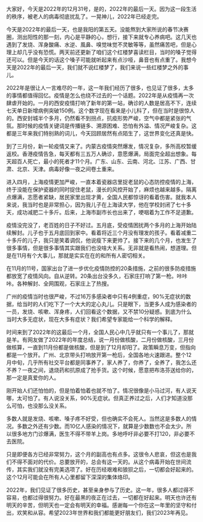 
大家好，今天是2022年的12月31号，是的，2022年的最后一天。因为这一段生活的秩序，被老人的病毒彻底扰乱了。一晃神儿，2022年已经走完。

今天是2022年的最后一天，也是我阳的第五天。没能熬到大家所说的春节决赛圈，测出阳性的那一刻，内心是平静的心，想行，接下来就专心养病吧。这几天也遇到了发烧、浑身酸痛、水逆、風鼻、嗅觉味觉不灵敏等等，虽然痛苦吧，但是心理上却几乎没有恐慌。两天前还更新了咱们这个红楼梦喜读栏目，当时的嗓子觉得还可以。但是今天的话这个嗓子可能就听起来有点沙哑，鼻音也有点重了。我想今天是2022年的最后一天，我们就不说红楼梦了，我们来说一些红楼梦之外的事儿。

2022年是很让人一言难尽的一年，这一年我们经历了很多，也见证了很多，太多的事情都值得回忆。疫情是怎么也绕不过去的一个话题。2022年是从疫情再一次肆虐开始的。一月的西安疫情打响了新年的第一站，确诊的人数是居高不下，连续七天单日新增病例突破150例。这个数字现在看来是小儿科了，但在当时是很惊人的。西安封城半个多月，仍然看不到拐点，抗疫形势严峻，空气中都是紧张的气氛。那时候的疫情关键词是传播链多、溯源困难、恐怕有外溢、情况严峻复杂。这都是三年来我们特别熟的词儿，今天回顾居然有点陌生了，这世界变化还真是快。

到了三月份，新一轮疫情又来了。内蒙古疫情突然爆发，情况复杂，多所高校暂缓返校。香港疫情告急，每天都有三五万人确诊，意愿爆满，局面完全超出想象。每天超百人死亡，最小的死者才11个月。广东、山东、云南、河北、江苏、广西、甘肃、北京、天津。病毒好像一夜之间卷土重来。

进入四月，上海疫情更加严峻，一直本着瓷器店里捉老鼠的心态防控疫情的上海，终于没能在保护瓷器的同时捉住老鼠，漫长的风控开始了，麻烦也越来越多。隔离点爆满，志愿者紧缺，居民家里出现才黄，全国人民都惊讶的看着伤害。就我本人来说，我当时也是非常担心，因为我儿子在上海读大学，他在学校封闭了七十多天，成功减肥二十多斤。后来，上海市副市长也出来了，哽咽着为工作不足道歉。

疫情没完没了，老百姓的日子不好过。五月底，受疫情困扰两个多月的上海开始陆续解封。儿子也于五月底回到家中。看着将近三个月没有理发的孩子。看着减重二十多斤的儿子，我只是笑着调侃，他说瘦下来更帅了。接下来的几个月，也发生了很多事情，但是很多事情其实跟我们也没啥大关系。无非就是看热闹，想道理。但是在11月有个大事儿，那就是实实在在的和所有人密切相关。

在11月的11号，国家出台了进一步优化疫情防控的20条措施，之前的很多防疫措施都放宽了疫情风向。自从逆转。20条出台没多久，石家庄打响了第一枪。咔咔咔。各种解封、全网围观，石家庄上了热搜。

广州的疫情当时也很严峻，不过16万多感染者中只有4例重症，90%无症状的数据，给当时的人们吃下了一个大大的定心丸儿。只是眼下，当更多人成为感染者的一员，发烧、咳嗽、浑身疼，人们回看这个数据，又不禁10分疑惑。到底为什么当时大多无症状，现在大多有症状？我们希望专家能给一个科学的解释。

时间来到了2022年的这最后一个月，全国人民心中几乎就只有一个事儿了，那就是羊。有网友做了2022年的年度总结，说一月份做核酸，二月份做核酸，三月份做核算，一直到11月份都是做核酸，但是到了12月却阳了。政策瞬息万变，但指向都是一个放开。广州、北京带头打响放开第一枪后，全国各地火速跟进。整个12月中旬，几乎所有社交平台都是同事养了，家人养了，你养了，全养了，我怎么还不养？一夜之间，退烧药和抗原成了抢手货。这个时候，愿意把布洛芬送给你的，那一定是真爱你的人。

刚开始人们还怕怕的，但是怕着怕着也就不怕了。情况很像是小马过河，有人说天哪，太可怕了。有人说没关系，90%无症状。但真正养过之后，人们才知道没那么可怕，也没那么没关系。

多数人就是发烧、咳嗽、嗓子疼不好受，但也确实不会死人。当然这是多数人的情况。多数之外还有少数。而10亿人感染的情况下，就算是少数数也不会太少。所以很多地方门诊爆满，医生不得不带羊上岗。多地呼吁非必要不打120，非必要不去医院。

只是即便各方已经非常努力，这个月的副高也有点多。这很令人悲哀，但这也是我们不得不面对的代价。总要放开的，总会有这一天的。从这个病毒开始在世间流传，其实我们就没有完美选项了。好在历经艰难和狼狈之后，一切都会好起来的。这个12月可能会在所有人心里都留下深深的集体烙印。

2022年，我们见证了很多历史，甚至亲身参与了历史。这一年，很多人都过得不容易，也都过得很努力。好在最黑的夜正在过去，一切都在好起来。明天也许还有明天的辛苦，但明天也一定会有明天的幸福。感谢每一个你在这一年里的坚守和付出，欢笑和从容。希望2023年世界和我们都能更好朋友们，我们2023年再见。


